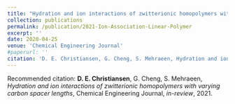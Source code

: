 ```yaml
---
title: "Hydration and ion interactions of zwitterionic homopolymers with varying carbon spacer lengths"
collection: publications
permalink: /publication/2021-Ion-Association-Linear-Polymer
excerpt: ''
date: 2020-04-25
venue: 'Chemical Engineering Journal'
#paperurl: ''
citation: 'D. E. Christiansen, G. Cheng, S. Mehraeen, Hydration and ion interactions of zwitterionic homopolymers with varying carbon spacer lengths, Chemical Engineering Journal, in-review, 2021.'
---
```


Recommended citation: **D. E. Christiansen**, G. Cheng, S. Mehraeen, _Hydration and ion interactions of zwitterionic homopolymers with varying carbon spacer lengths_, Chemical Engineering Journal, _in-review_, 2021.
